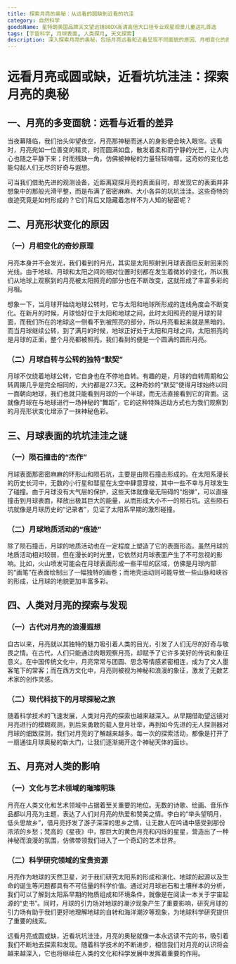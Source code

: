 ```yaml
---
title: 探索月亮的奥秘：从远看的圆缺到近看的坑洼
category: 自然科学
goodsName: 星特朗美国品牌天文望远镜80DX高清高倍大口径专业观星观景儿童送礼首选
tags: [宇宙科学, 月球表面, 人类探月, 天文探索]
description: 深入探索月亮的奥秘，包括月亮远看和近看呈现不同面貌的原因、月相变化的原理、月球表面坑洼的形成因素、人类对月亮的探索历程以及月亮在文化和科学研究方面对人类的影响。
---
```



# 远看月亮或圆或缺，近看坑坑洼洼：探索月亮的奥秘

## 一、月亮的多变面貌：远看与近看的差异

当夜幕降临，我们抬头仰望夜空，月亮那神秘而迷人的身影便会映入眼帘。远看时，月亮宛如一位善变的精灵，时而圆满如盘，散发着柔和而宁静的光芒，让人内心也随之平静下来；时而残缺一角，仿佛被神秘的力量轻轻啃噬，这奇妙的变化总能勾起人们无尽的好奇与遐想。

可当我们借助先进的观测设备，近距离窥探月亮的真面目时，却发现它的表面并非想象中的那般光滑平整，而是布满了密密麻麻、大小各异的坑坑洼洼。这些奇特的痕迹究竟是如何形成的？它们背后又隐藏着怎样不为人知的秘密呢？

## 二、月亮形状变化的原因

### （一）月相变化的奇妙原理
月亮本身并不会发光，我们看到的月光，其实是太阳照射到月球表面后反射回来的光线。由于地球、月球和太阳之间的相对位置时刻都在发生着微妙的变化，所以我们从地球上观察到的月亮被太阳照亮的部分也在不断改变，这就形成了丰富多彩的月相。

想象一下，当月球开始绕地球公转时，它与太阳和地球所形成的连线角度会不断变化。在新月的时候，月球恰好位于太阳和地球之间，此时太阳照亮的是月球的背面，而我们所在的地球这一侧看不到被照亮的部分，所以月亮看起来就是黑暗的。而当月球继续公转，到了满月的时候，地球正好处于太阳和月球之间，太阳照亮的是月球的正面，整个月亮都被照亮，我们看到的便是一个圆满的圆形月亮。

### （二）月球自转与公转的独特“默契”
月球不仅绕着地球公转，它自身也在不停地自转。有趣的是，月球的自转周期和公转周期几乎是完全相同的，大约都是27.3天。这种奇妙的“默契”使得月球始终以同一面朝向地球，我们也就只能看到月球的一个半球，而无法直接看到它的背面。这就像月球在与地球进行一场神秘的“舞蹈”，它的这种特殊运动方式也为我们观察到的月亮形状变化增添了一抹神秘色彩。

## 三、月球表面的坑坑洼洼之谜

### （一）陨石撞击的“杰作”
月球表面那密密麻麻的环形山和陨石坑，主要是由陨石撞击形成的。在太阳系漫长的历史长河中，无数的小行星和彗星在太空中肆意穿梭，其中一些不幸与月球发生了碰撞。由于月球没有大气层的保护，这些天体就像毫无阻碍的“炮弹”，可以直接撞击到月球表面，释放出极其巨大的能量，从而形成大小不一的陨石坑。这些陨石坑就像是月球历史的“记录者”，见证了太阳系早期的激烈碰撞。

### （二）月球地质活动的“痕迹”
除了陨石撞击，月球的地质活动也在一定程度上塑造了它的表面形态。虽然月球的地质活动相对较弱，但在漫长的时光里，它依然对月球表面产生了不可忽视的影响。比如，火山喷发可能会在月球表面形成一些平坦的区域，仿佛是月球内部的“画笔”在表面绘制出了一幅独特的画卷；而地壳运动则可能导致一些山脉和峡谷的形成，让月球的地貌更加丰富多彩。

## 四、人类对月亮的探索与发现

### （一）古代对月亮的浪漫遐想
自古以来，月亮就以其独特的魅力吸引着人类的目光，引发了人们无尽的好奇与敬畏之情。在古代，人们只能通过肉眼观察月亮，却赋予了它许多美好的传说和象征意义。在中国传统文化中，月亮常常与团圆、思念等情感紧密相连，成为了文人墨客笔下的常客；而在西方文化中，月亮则被视为神秘和浪漫的象征，激发了无数艺术家的创作灵感。

### （二）现代科技下的月球探秘之旅
随着科学技术的飞速发展，人类对月亮的探索也越来越深入。从早期借助望远镜对月亮进行的模糊观测，到后来勇敢的载人登月壮举，再到如今先进的无人探测器对月球的细致探测，我们对月亮的了解越来越多。每一次的探索活动，都像是打开了一扇通往月球奥秘的新大门，让我们逐渐揭开这个神秘天体的面纱。

## 五、月亮对人类的影响

### （一）文化与艺术领域的璀璨明珠
月亮在人类文化和艺术领域中占据着至关重要的地位。无数的诗歌、绘画、音乐作品都以月亮为主题，表达了人们对月亮的热爱和赞美之情。李白的“举头望明月，低头思故乡”，借月亮抒发了游子深深的思乡之情，让无数人在吟诵中感受到那份浓浓的乡愁；梵高的《星夜》中，那巨大的黄色月亮和闪烁的星星，营造出了一种神秘而浪漫的氛围，仿佛带领我们进入了一个奇幻的艺术世界。

### （二）科学研究领域的宝贵资源
月亮作为地球的天然卫星，对于我们研究太阳系的形成和演化、地球的起源以及生命的诞生等问题都具有不可估量的科学价值。通过对月球岩石和土壤样本的分析，我们可以了解到太阳系早期的物质组成和环境条件，就像是在阅读一本关于宇宙起源的“史书”。同时，月球的引力场对地球的潮汐现象产生了重要影响，研究月球的引力场有助于我们更好地理解地球的自转和海洋潮汐等现象，为地球科学研究提供了重要的线索。

远看月亮或圆或缺，近看坑坑洼洼，月亮的奥秘就像一本永远读不完的书，吸引着我们不断地去探索和发现。随着科学技术的不断进步，相信我们对月亮的认识将会越来越深入，它也将继续在人类的文化和科学发展中发挥着重要的作用。